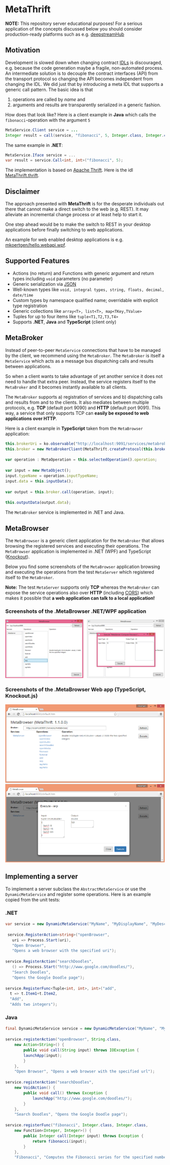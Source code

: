 # MetaThrift

**NOTE:** This repository server educational purposes! For a serious application of the concepts discussed below you should consider production-ready platforms such as e.g. [deepstreamHub](https://deepstreamhub.com/open-source/?io)

## Motivation

Development is slowed down when changing contract [IDLs](https://thrift.apache.org/docs/idl) is discouraged, e.g. because the code generation maybe a fragile, non-automated process. An intermediate solution is to decouple the contract interfaces (API) from the transport protocol so changing the API becomes independent from changing the IDL. We did just that by introducing a meta IDL that supports a generic call pattern. The basic idea is that 

1. operations are called by *name* and
2. arguments and results are transparently serialized in a generic fashion.

How does that look like? Here is a client example in **Java** which calls the `fibonacci`-operation with the argument `5`

```java
MetaService.Client service = ...
Integer result = call(service, "fibonacci", 5, Integer.class, Integer.class);
```

The same example in **.NET**:

```csharp
MetaService.Iface service = ...
var result = service.Call<int, int>("fibonacci", 5);
```

The implementation is based on [Apache Thrift](https://thrift.apache.org/). Here is the idl [MetaThrift.thrift](MetaThrift.thrift).

## Disclaimer

The approach presented with **MetaThrift** is for the desperate individuals out there that cannot make a direct switch to the web (e.g. REST). It may alleviate an incremental change process or at least help to start it. 

One step ahead would be to make the switch to REST in your desktop applications before finally switching to web applications. 

An example for web enabled desktop applications is e.g. [mkoertgen/hello.webapi.wpf](https://github.com/mkoertgen/hello.webapi.wpf).

## Supported Features

- Actions (no return) and Functions with generic argument and return types including `void` parameters (no parameter)
- Generic serialization via [JSON](http://de.wikipedia.org/wiki/JavaScript_Object_Notation)
- Well-known types like `void, integral types, string, floats, decimal, date/time`
- Custom types by namespace qualified name; overridable with explicit type registration
- Generic collections like `array<T>, list<T>, map<TKey,TValue>` 
- Tuples for up to four items like `tuple<T1,T2,T3,T4>`
- Supports **.NET**, **Java** and **TypeScript** (client only)

## MetaBroker

Instead of peer-to-peer `MetaService` connections that have to be managed by the client, we recommend using the `MetaBroker`. The `MetaBroker` is itself a `MetaService` which acts as a message bus dispatching calls and results between applications. 

So when a client wants to take advantage of yet another service it does not need to handle that extra peer. Instead, the service registers itself to the `MetaBroker` and it becomes instantly available to all clients.

The `MetaBroker` supports a) registration of services and b) dispatching calls and results from and to the clients.
It also mediates between multiple protocols, e.g. **TCP** (default port 9090) and **HTTP** (default port 9091). This way, a service that only supports TCP can **easily be exposed to web applications over HTTP**.

Here is a client example in **TypeScript** taken from the `MetaBrowser` application:

```typescript
this.brokerUri = ko.observable("http://localhost:9091/services/metabroker/");
this.broker = new MetaBrokerClient(MetaThrift.createProtocol(this.brokerUri()));

var operation : MetaOperation = this.selectedOperation().operation;

var input = new MetaObject();
input.typeName = operation.inputTypeName;
input.data = this.inputData();

var output = this.broker.call(operation, input);

this.outputData(output.data);
```

The `MetaBroker` service is implemented in .NET and Java.

## MetaBrowser 

The `MetaBrowser` is a generic client application for the `MetaBroker` that allows browsing the registered services and executing their operations. The `MetaBrowser` application is implemented in .NET (WPF) and TypeScript ([Knockout](http://knockoutjs.com/)).

Below you find some screenshots of the `MetaBrowser` application browsing and executing the operations from the test `MetaServer` which registered itself to the `MetaBroker`.

**Note:** The test `MetaServer` supports only **TCP** whereas the `MetaBroker` can expose the service operations also over **HTTP** (including [CORS](https://en.wikipedia.org/wiki/Cross-origin_resource_sharing)) which makes it possible that **a web application can talk to a local application!**

### Screenshots of the .MetaBrowser .NET/WPF application

![MetaBrowser .NET/WPF application](img/MetaBrowser_net.png)

### Screenshots of the .MetaBrowser Web app (TypeScript, Knockout.js)

![MetaBrowser Web app (TypeScript)](img/MetaBrowser_ts.png)

## Implementing a server

To implement a server subclass the `AbstractMetaService` or use the `DynamicMetaService` and register some operations. Here is an example copied from the unit tests:

### .NET

```csharp
var service = new DynamicMetaService("MyName", "MyDisplayName", "MyDescription");

 service.RegisterAction<string>("openBrowser", 
   uri => Process.Start(uri), 
   "Open Browser", 
   "Opens a web browser with the specified uri");

service.RegisterAction("searchDoodles", 
   () => Process.Start("http://www.google.com/doodles/"), 
   "Search Doodles", 
   "Opens the Google Doodle page");

service.RegisterFunc<Tuple<int, int>, int>("add", 
  t => t.Item1+t.Item2, 
  "Add", 
  "Adds two integers");
```

### Java

```java
final DynamicMetaService service = new DynamicMetaService("MyName", "MyDisplayName", "MyDescription");

service.registerAction("openBrowser", String.class,
    new Action<String>() {
        public void call(String input) throws IOException { 
	    launchApp(input); 
        }
    },
    "Open Browser", "Opens a web browser with the specified url");

service.registerAction("searchDoodles", 
    new VoidAction() {
        public void call() throws Exception { 
            launchApp("http://www.google.com/doodles/"); 
        }
    }, 
    "Search Doodles", "Opens the Google Doodle page");

service.registerFunc("fibonacci", Integer.class, Integer.class,
    new Function<Integer, Integer>() {
        public Integer call(Integer input) throws Exception { 
            return fibonacci(input); 
        }
    }, 
    "Fibonacci", "Computes the Fibonacci series for the specified number");
```
